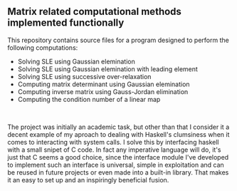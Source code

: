## Matrix related computational methods implemented functionally
This repository contains source files for a program designed to perform the following computations:
* Solving SLE using Gaussian elemination
* Solving SLE using Gaussian elemination with leading element
* Solving SLE using successive over-relaxation
* Computing matrix determinant using Gaussian elemination
* Computing inverse matrix using Gauss-Jordan elimination
* Computing the condition number of a linear map
<br>
<P>The project was initially an academic task, but other than that I consider it a decent example of my aproach to dealing with Haskell's clumsiness when it comes to interacting with system calls. I solve this by interfacing haskell with a small snipet of C code. In fact any imperative language will do, it's just that C seems a good choice, since the interface module I've developed to implement such an interface is universal, simple in exploitation and can be reused in future projects or even made into a built-in library. That makes it an easy to set up and an inspiringly beneficial fusion.
